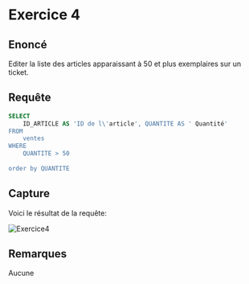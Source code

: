 # Exercice 4

## Enoncé

Editer la liste des articles apparaissant
à 50 et plus exemplaires sur un ticket.

## Requête

``` sql
SELECT 
    ID_ARTICLE AS 'ID de l\'article', QUANTITE AS ' Quantité'
FROM
    ventes
WHERE
    QUANTITE > 50
    
order by QUANTITE
```

## Capture

Voici le résultat de la requête:

![Exercice4](exercice4.png)

## Remarques
Aucune